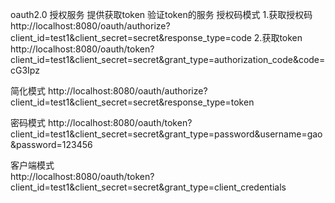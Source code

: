 oauth2.0 授权服务  提供获取token 验证token的服务
授权码模式
    1.获取授权码
        http://localhost:8080/oauth/authorize?client_id=test1&client_secret=secret&response_type=code
    2.获取token
        http://localhost:8080/oauth/token?client_id=test1&client_secret=secret&grant_type=authorization_code&code=cG3Ipz
        
简化模式
        http://localhost:8080/oauth/authorize?client_id=test1&client_secret=secret&response_type=token    
        
密码模式
        http://localhost:8080/oauth/token?client_id=test1&client_secret=secret&grant_type=password&username=gao&password=123456
      
客户端模式        
        http://localhost:8080/oauth/token?client_id=test1&client_secret=secret&grant_type=client_credentials                